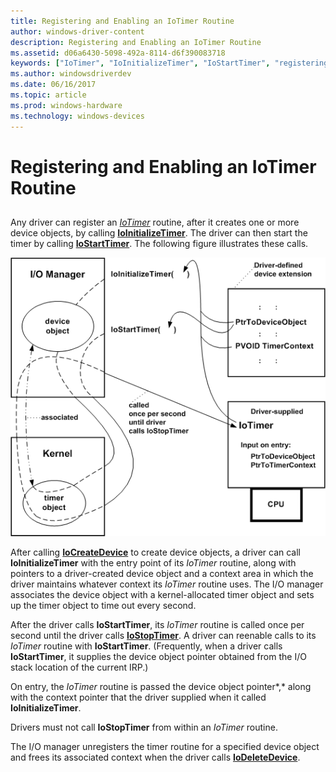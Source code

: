 ```yaml
---
title: Registering and Enabling an IoTimer Routine
author: windows-driver-content
description: Registering and Enabling an IoTimer Routine
ms.assetid: d06a6430-5098-492a-8114-d6f390083718
keywords: ["IoTimer", "IoInitializeTimer", "IoStartTimer", "registering IoTimer routines"]
ms.author: windowsdriverdev
ms.date: 06/16/2017
ms.topic: article
ms.prod: windows-hardware
ms.technology: windows-devices
---
```


# Registering and Enabling an IoTimer Routine


## <a href="" id="ddk-registering-and-enabling-an-iotimer-routine-kg"></a>


Any driver can register an [*IoTimer*](https://msdn.microsoft.com/library/windows/hardware/ff550381) routine, after it creates one or more device objects, by calling [**IoInitializeTimer**](https://msdn.microsoft.com/library/windows/hardware/ff549344). The driver can then start the timer by calling [**IoStartTimer**](https://msdn.microsoft.com/library/windows/hardware/ff550373). The following figure illustrates these calls.

![diagram illustrating using an iotimer routine](images/3iotmer.png)

After calling [**IoCreateDevice**](https://msdn.microsoft.com/library/windows/hardware/ff548397) to create device objects, a driver can call **IoInitializeTimer** with the entry point of its *IoTimer* routine, along with pointers to a driver-created device object and a context area in which the driver maintains whatever context its *IoTimer* routine uses. The I/O manager associates the device object with a kernel-allocated timer object and sets up the timer object to time out every second.

After the driver calls **IoStartTimer**, its *IoTimer* routine is called once per second until the driver calls [**IoStopTimer**](https://msdn.microsoft.com/library/windows/hardware/ff550377). A driver can reenable calls to its *IoTimer* routine with **IoStartTimer**. (Frequently, when a driver calls **IoStartTimer**, it supplies the device object pointer obtained from the I/O stack location of the current IRP.)

On entry, the *IoTimer* routine is passed the device object pointer*,* along with the context pointer that the driver supplied when it called **IoInitializeTimer**.

Drivers must not call **IoStopTimer** from within an *IoTimer* routine.

The I/O manager unregisters the timer routine for a specified device object and frees its associated context when the driver calls [**IoDeleteDevice**](https://msdn.microsoft.com/library/windows/hardware/ff549083).

 

 




